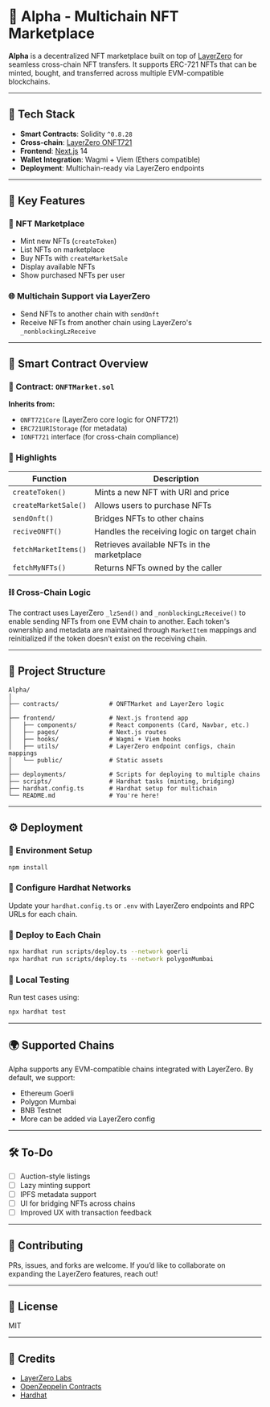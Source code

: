 # 🧬 Alpha - Multichain NFT Marketplace

**Alpha** is a decentralized NFT marketplace built on top of [LayerZero](https://layerzero.network/) for seamless cross-chain NFT transfers. It supports ERC-721 NFTs that can be minted, bought, and transferred across multiple EVM-compatible blockchains.

---

## 🚀 Tech Stack

- **Smart Contracts**: Solidity `^0.8.28`
- **Cross-chain**: [LayerZero ONFT721](https://layerzero.gitbook.io/docs/evm-guides/advanced-guides/onft721)
- **Frontend**: [Next.js](https://nextjs.org/) 14
- **Wallet Integration**: Wagmi + Viem (Ethers compatible)
- **Deployment**: Multichain-ready via LayerZero endpoints

---

## 🔁 Key Features

### 🛒 NFT Marketplace
- Mint new NFTs (`createToken`)
- List NFTs on marketplace
- Buy NFTs with `createMarketSale`
- Display available NFTs
- Show purchased NFTs per user

### 🌐 Multichain Support via LayerZero
- Send NFTs to another chain with `sendOnft`
- Receive NFTs from another chain using LayerZero's `_nonblockingLzReceive`

---

## 🧠 Smart Contract Overview

### 📂 Contract: `ONFTMarket.sol`

**Inherits from:**
- `ONFT721Core` (LayerZero core logic for ONFT721)
- `ERC721URIStorage` (for metadata)
- `IONFT721` interface (for cross-chain compliance)

### 📌 Highlights

| Function | Description |
|---------|-------------|
| `createToken()` | Mints a new NFT with URI and price |
| `createMarketSale()` | Allows users to purchase NFTs |
| `sendOnft()` | Bridges NFTs to other chains |
| `reciveONFT()` | Handles the receiving logic on target chain |
| `fetchMarketItems()` | Retrieves available NFTs in the marketplace |
| `fetchMyNFTs()` | Returns NFTs owned by the caller |

### ⛓️ Cross-Chain Logic

The contract uses LayerZero `_lzSend()` and `_nonblockingLzReceive()` to enable sending NFTs from one EVM chain to another. Each token's ownership and metadata are maintained through `MarketItem` mappings and reinitialized if the token doesn't exist on the receiving chain.

---

## 🧪 Project Structure

```
Alpha/
│
├── contracts/              # ONFTMarket and LayerZero logic
│
├── frontend/               # Next.js frontend app
│   ├── components/         # React components (Card, Navbar, etc.)
│   ├── pages/              # Next.js routes
│   ├── hooks/              # Wagmi + Viem hooks
│   ├── utils/              # LayerZero endpoint configs, chain mappings
│   └── public/             # Static assets
│
├── deployments/            # Scripts for deploying to multiple chains
├── scripts/                # Hardhat tasks (minting, bridging)
├── hardhat.config.ts       # Hardhat setup for multichain
└── README.md               # You're here!
```

---

## ⚙️ Deployment

### 🔧 Environment Setup

```bash
npm install
```

### 📡 Configure Hardhat Networks

Update your `hardhat.config.ts` or `.env` with LayerZero endpoints and RPC URLs for each chain.

### 🚀 Deploy to Each Chain

```bash
npx hardhat run scripts/deploy.ts --network goerli
npx hardhat run scripts/deploy.ts --network polygonMumbai
```

### 🧪 Local Testing

Run test cases using:

```bash
npx hardhat test
```

---

## 🌍 Supported Chains

Alpha supports any EVM-compatible chains integrated with LayerZero. By default, we support:

- Ethereum Goerli
- Polygon Mumbai
- BNB Testnet
- More can be added via LayerZero config

---

## 🛠️ To-Do

- [ ] Auction-style listings
- [ ] Lazy minting support
- [ ] IPFS metadata support
- [ ] UI for bridging NFTs across chains
- [ ] Improved UX with transaction feedback

---

## 🤝 Contributing

PRs, issues, and forks are welcome. If you’d like to collaborate on expanding the LayerZero features, reach out!

---

## 📜 License

MIT

---

## 🧠 Credits

- [LayerZero Labs](https://layerzero.network/)
- [OpenZeppelin Contracts](https://github.com/OpenZeppelin/openzeppelin-contracts)
- [Hardhat](https://hardhat.org/)
